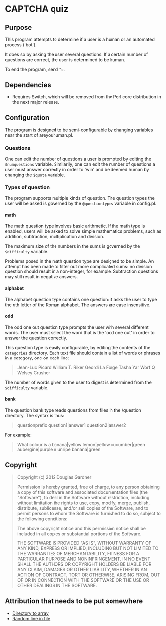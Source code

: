 CAPTCHA quiz
============

Purpose
-------
This program attempts to determine if a user is a human or an automated process ('bot').

It does so by asking the user several questions. If a certain number of questions are 
correct, the user is determined to be human.

To end the program, send `^c`.

Dependencies
------------
* Requires Switch, which will be removed from the Perl core distribution in the next major release.

Configuration
-------------
The program is designed to be semi-configurable by changing variables near the start of 
areyouhuman.pl.

### Questions
One can edit the number of questions a user is prompted by editing the `$numquestions` 
variable. Similarily, one can edit the number of questions a user must answer correctly 
in order to 'win' and be deemed human by changing the `$quota` variable.

### Types of question
The program supports multiple kinds of question. The question types the user will be 
asked is governed by the `@questiontypes` variable in config.pl.

#### math
The math question type involves basic arithmetic. If the math type is enabled, users will 
be asked to solve simple mathematics problems, such as addition, subtraction, 
multiplication and division.

The maximum size of the numbers in the sums is governed by the `$difficulty` variable.

Problems posed in the math question type are designed to be simple. An attempt has been 
made to filter out more complicated sums: no division question should result in a 
non-integer, for example. Subtraction questions may still result in negative answers.

#### alphabet
The alphabet question type contains one question: it asks the user to type the *n*th 
letter of the Roman alphabet. The answers are case insensitive.

#### odd
The odd one out question type prompts the user with several different words. The user
must select the word that is the 'odd one out' in order to answer the question correctly.

This question type is easily configurable, by editing the contents of the `categories` directory.
Each text file should contain a list of words or phrases in a category, one on each line:

> Jean-Luc Picard
> William T. Riker
> Geordi La Forge
> Tasha Yar
> Worf
> Q
> Welsey Crusher

The number of words given to the user to digest is determined from the `$difficulty` variable.

#### bank
The question bank type reads questions from files in the /question directory.
The syntax is thus:
> questionprefix
> question1|answer1
> question2|answer2

For example:
> What colour is a
> banana|yellow
> lemon|yellow
> cucumber|green
> aubergine|purple
> n unripe banana|green

Copyright
---------
> Copyright (c) 2012 Douglas Gardner
> 
> Permission is hereby granted, free of charge, to any person obtaining a copy of this software
> and associated documentation files (the "Software"), to deal in the Software without restriction,
> including without limitation the rights to use, copy, modify, merge, publish, distribute,
> sublicense, and/or sell copies of the Software, and to permit persons to whom the Software is
> furnished to do so, subject to the following conditions:
> 
> The above copyright notice and this permission notice shall be included in all copies or
> substantial portions of the Software.
> 
> THE SOFTWARE IS PROVIDED "AS IS", WITHOUT WARRANTY OF ANY KIND, EXPRESS OR IMPLIED, INCLUDING
> BUT NOT LIMITED TO THE WARRANTIES OF MERCHANTABILITY, FITNESS FOR A PARTICULAR PURPOSE AND
> NONINFRINGEMENT. IN NO EVENT SHALL THE AUTHORS OR COPYRIGHT HOLDERS BE LIABLE FOR ANY CLAIM,
> DAMAGES OR OTHER LIABILITY, WHETHER IN AN ACTION OF CONTRACT, TORT OR OTHERWISE, ARISING FROM,
> OUT OF OR IN CONNECTION WITH THE SOFTWARE OR THE USE OR OTHER DEALINGS IN THE SOFTWARE.

Attribution that needs to be put somewhere
------------------------------------------

* [Directory to array](http://forums.devshed.com/perl-programming-6/using-perl-to-list-files-in-a-directory-344889.html)
* [Random line in file](http://docstore.mik.ua/orelly/perl3/cookbook/ch08_07.htm)
